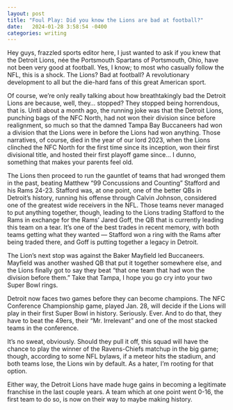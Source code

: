 ```yaml
---
layout: post
title: "Foul Play: Did you know the Lions are bad at football?"
date:   2024-01-28 3:58:54 -0400
categories: writing
---
```


Hey guys, frazzled sports editor here, I just wanted to ask if you knew that the Detroit Lions, née the Portsmouth Spartans of Portsmouth, Ohio, have not been very good at football. Yes, I know; to most who casually follow the NFL, this is a shock. The Lions? Bad at football? A revolutionary development to all but the die-hard fans of this great American sport.

Of course, we’re only really talking about how breathtakingly bad the Detroit Lions are because, well, they… stopped? They stopped being horrendous, that is. Until about a month ago, the running joke was that the Detroit Lions, punching bags of the NFC North, had not won their division since before realignment, so much so that the damned Tampa Bay Buccaneers had won a division that the Lions were in before the Lions had won anything. Those narratives, of course, died in the year of our lord 2023, when the Lions clinched the NFC North for the first time since its inception, won their first divisional title, and hosted their first playoff game since… I dunno, something that makes your parents feel old. 

The Lions then proceed to run the gauntlet of teams that had wronged them in the past, beating Matthew “99 Concussions and Counting” Stafford and his Rams 24-23. Stafford was, at one point, one of the better QBs in Detroit’s history, running his offense through Calvin Johnson, considered one of the greatest wide receivers in the NFL. Those teams never managed to put anything together, though, leading to the Lions trading Stafford to the Rams in exchange for the Rams’ Jared Goff, the QB that is currently leading this team on a tear. It’s one of the best trades in recent memory, with both teams getting what they wanted — Stafford won a ring with the Rams after being traded there, and Goff is putting together a legacy in Detroit. 

The Lion’s next stop was against the Baker Mayfield led Buccaneers. Mayfield was another washed QB that put it together somewhere else, and the Lions finally got to say they beat “that one team that had won the division before them.” Take that Tampa, I hope you go cry into your two Super Bowl rings.

Detroit now faces two games before they can become champions. The NFC Conference Championship game, played  Jan. 28, will decide if the Lions will play in their first Super Bowl in history. Seriously. Ever. And to do that, they have to beat the 49ers, their “Mr. Irrelevant” and one of the most stacked teams in the conference. 

It’s no sweat, obviously. Should they pull it off, this squad will have the chance to play the winner of the Ravens-Chiefs matchup in the big game; though, according to some NFL bylaws, if a meteor hits the stadium, and both teams lose, the Lions win by default. As a hater, I’m rooting for that option.

Either way, the Detroit Lions have made huge gains in becoming a legitimate franchise in the last couple years. A team which at one point went 0-16, the first team to do so, is now on their way to maybe making history.
